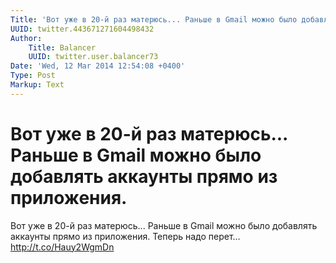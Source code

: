 ```yaml
---
Title: 'Вот уже в 20-й раз матерюсь... Раньше в Gmail можно было добавлять аккаунты прямо из приложения.'
UUID: twitter.443671271604498432
Author:
    Title: Balancer
    UUID: twitter.user.balancer73
Date: 'Wed, 12 Mar 2014 12:54:08 +0400'
Type: Post
Markup: Text
---
```


# Вот уже в 20-й раз матерюсь... Раньше в Gmail можно было добавлять аккаунты прямо из приложения.

Вот уже в 20-й раз матерюсь... Раньше в Gmail можно было
добавлять аккаунты прямо из приложения. Теперь надо перет…
http://t.co/Hauy2WgmDn